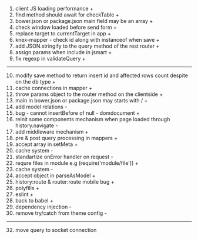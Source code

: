 1. client JS loading performance +
2. find method should await for checkTable +
3. bower.json or package.json main field may be an array +
4. check window loaded before send form +
5. replace target to currentTarget in app +
6. knex-mapper - check id along with instanceof when save +
7. add JSON.stringify to the query method of the rest router +
8. assign params when include in jsmart +
9. fix regexp in validateQuery +
----------------------------------------------
10. modify save method to return insert id and affected rows count despite 
    on the db type +
11. cache connections in mapper +
12. throw params object to the router method on the clientside +
13. main in bower.json or package.json may starts with / +
14. add model relations -
15. bug - cannot insertBefore of null - domdocument +
16. reinit some components mechanism when page loaded through history.navigate -
17. add middleware mechanism +
18. pre & post query processing in mappers +
19. accept array in setMeta +
20. cache system -
22. standartize onError handler on request -
23. requre files in module e.g (require('module/file')) +
24. cache system -
25. accept object in parseAsModel +
26. history:route & router:route mobile bug +
27. polyfills +
28. eslint +
29. back to babel +
30. dependency injection -
31. remove try/catch from theme config -
----------------------------------------
32. move query to socket connection
